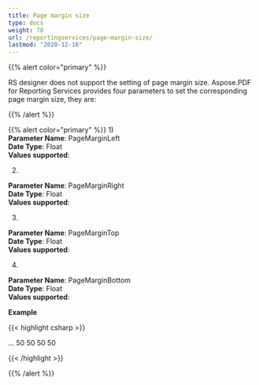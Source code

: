 ```yaml
---
title: Page margin size
type: docs
weight: 70
url: /reportingservices/page-margin-size/
lastmod: "2020-12-16"
---
```


{{% alert color="primary" %}}

RS designer does not support the setting of page margin size. Aspose.PDF for Reporting Services provides four parameters to set the corresponding page margin size, they are:

{{% /alert %}}

{{% alert color="primary" %}} 
1)   
**Parameter Name**: PageMarginLeft   
**Date Type**: Float   
**Values supported**:   

2)   
**Parameter Name**: PageMarginRight   
**Date Type**: Float   
**Values supported**:   

3)   
**Parameter Name**: PageMarginTop   
**Date Type**: Float   
**Values supported**:   

4)   
**Parameter Name**: PageMarginBottom   
**Date Type**: Float   
**Values supported**:   

**Example**

{{< highlight csharp >}}

<Render>
...
<Extension Name="APPDF" Type=" Aspose.PDF.ReportingServices.Renderer,Aspose.PDF.ReportingServices">
<Configuration>
<PageMarginLeft >50</PageMarginLeft>
 <PageMarginRight >50</PageMarginRight>
 <PageMarginTop >50</PageMarginTop>
 <PageMarginBottom >50</PageMarginBottom>
</Configuration>
</Extension>
</Render>

{{< /highlight >}}

{{% /alert %}}
